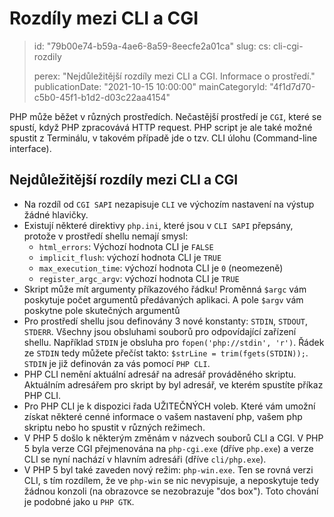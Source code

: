 Rozdíly mezi CLI a CGI
======================

> id: "79b00e74-b59a-4ae6-8a59-8eecfe2a01ca"
> slug:
> 	cs: cli-cgi-rozdily
> 
> perex: "Nejdůležitější rozdíly mezi CLI a CGI. Informace o prostředí."
> publicationDate: "2021-10-15 10:00:00"
> mainCategoryId: "4f1d7d70-c5b0-45f1-b1d2-d03c22aa4154"

PHP může běžet v různých prostředích. Nečastější prostředí je `CGI`, které se spustí, když PHP zpracovává HTTP request. PHP script je ale také možné spustit z Terminálu, v takovém případě jde o tzv. CLI úlohu (Command-line interface).

Nejdůležitější rozdíly mezi CLI a CGI
-------------------------------------

- Na rozdíl od `CGI SAPI` nezapisuje `CLI` ve výchozím nastavení na výstup žádné hlavičky.
- Existují některé direktivy `php.ini`, které jsou v `CLI SAPI` přepsány, protože v prostředí shellu nemají smysl:
   - `html_errors`: Výchozí hodnota CLI je `FALSE`
   - `implicit_flush`: výchozí hodnota CLI je `TRUE`
   - `max_execution_time`: výchozí hodnota CLI je `0` (neomezeně)
   - `register_argc_argv`: výchozí hodnota CLI je `TRUE`
- Skript může mít argumenty příkazového řádku! Proměnná `$argc` vám poskytuje počet argumentů předávaných aplikaci. A pole `$argv` vám poskytne pole skutečných argumentů
- Pro prostředí shellu jsou definovány 3 nové konstanty: `STDIN`, `STDOUT`, `STDERR`. Všechny jsou obsluhami souborů pro odpovídající zařízení shellu. Například `STDIN` je obsluha pro `fopen('php://stdin', 'r')`. Řádek ze `STDIN` tedy můžete přečíst takto: `$strLine = trim(fgets(STDIN));`. `STDIN` je již definován za vás pomocí `PHP CLI`.
- PHP CLI nemění aktuální adresář na adresář prováděného skriptu. Aktuálním adresářem pro skript by byl adresář, ve kterém spustíte příkaz PHP CLI.
- Pro PHP CLI je k dispozici řada UŽITEČNÝCH voleb. Které vám umožní získat některé cenné informace o vašem nastavení php, vašem php skriptu nebo ho spustit v různých režimech.
- V PHP 5 došlo k některým změnám v názvech souborů CLI a CGI. V PHP 5 byla verze CGI přejmenována na `php-cgi.exe` (dříve `php.exe`) a verze CLI se nyní nachází v hlavním adresáři (dříve `cli/php.exe`).
- V PHP 5 byl také zaveden nový režim: `php-win.exe`. Ten se rovná verzi CLI, s tím rozdílem, že ve `php-win` se nic nevypisuje, a neposkytuje tedy žádnou konzoli (na obrazovce se nezobrazuje "dos box"). Toto chování je podobné jako u `PHP GTK`.
